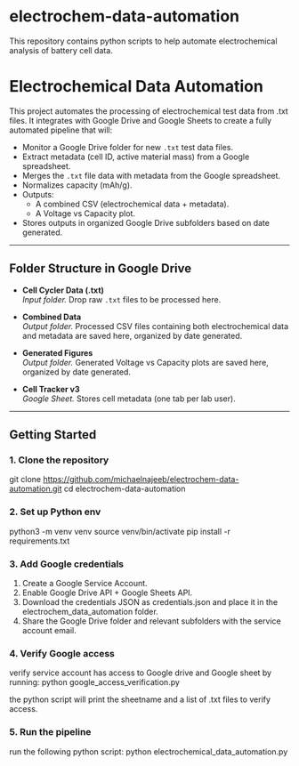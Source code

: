 # **electrochem-data-automation**
This repository contains python scripts to help automate electrochemical analysis of battery cell data. 

# **Electrochemical Data Automation**

This project automates the processing of electrochemical test data from .txt files. It integrates with Google Drive and Google Sheets to create a fully automated pipeline that will:
- Monitor a Google Drive folder for new `.txt` test data files.
- Extract metadata (cell ID, active material mass) from a Google spreadsheet.
- Merges the `.txt` file data with metadata from the Google spreadsheet.
- Normalizes capacity (mAh/g).
- Outputs:
  - A combined CSV (electrochemical data + metadata).
  - A Voltage vs Capacity plot.
- Stores outputs in organized Google Drive subfolders based on date generated.

---

## **Folder Structure in Google Drive**

- **Cell Cycler Data (.txt)**  
  _Input folder._ Drop raw `.txt` files to be processed here.  

- **Combined Data**  
  _Output folder._ Processed CSV files containing both electrochemical data and metadata are saved here, organized by date generated.  

- **Generated Figures**  
  _Output folder._ Generated Voltage vs Capacity plots are saved here, organized by date generated.  

- **Cell Tracker v3**  
  _Google Sheet._ Stores cell metadata (one tab per lab user).

---

## **Getting Started**

### **1. Clone the repository**

git clone https://github.com/michaelnajeeb/electrochem-data-automation.git
cd electrochem-data-automation

### **2. Set up Python env**

python3 -m venv venv
source venv/bin/activate
pip install -r requirements.txt

### **3. Add Google credentials**

1. Create a Google Service Account.
2. Enable Google Drive API + Google Sheets API.
3. Download the credentials JSON as credentials.json and place it in the electrochem_data_automation folder.
4. Share the Google Drive folder and relevant subfolders with the service account email.

### **4. Verify Google access**

verify service account has access to Google drive and Google sheet by running:
python google_access_verification.py

the python script will print the sheetname and a list of .txt files to verify access.

### **5. Run the pipeline**

run the following python script:
python electrochemical_data_automation.py